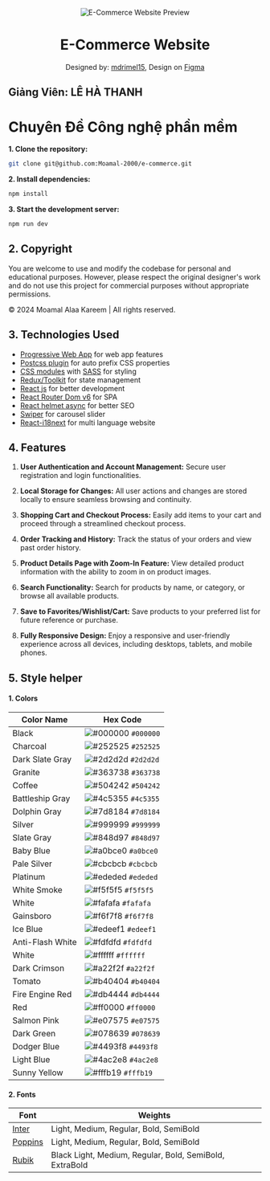 <p align="center">
  <img src="https://github.com/Moamal-2000/e-commerce/assets/103026211/935f9fd0-1cfa-4164-9947-3ce38a8f1484" alt="E-Commerce Website Preview">
</p>

<h1 align="center">E-Commerce Website</h1>

<p align="center">
  Designed by: <a href="https://dribbble.com/mdrimel15" target="_blank">mdrimel15</a>, 
  Design on <a href="https://www.figma.com/file/bwhp2Q5jdzJDIw5YIsBlXe/Full-E-Commerce-Website-UI-UX-Design-(Community)?node-id=34%3A213&mode=design" target="_blank">Figma</a>
</p>

## Giảng Viên: LÊ HÀ THANH
# Chuyên Đề Công nghệ phần mềm

**1. Clone the repository:**

```bash
git clone git@github.com:Moamal-2000/e-commerce.git
```

**2. Install dependencies:**

```bash
npm install
```

**3. Start the development server:**

```bash
npm run dev
```

## 2. Copyright

You are welcome to use and modify the codebase for personal and educational purposes. However, please respect the original designer's work and do not use this project for commercial purposes without appropriate permissions.

© 2024 Moamal Alaa Kareem | All rights reserved.

## 3. Technologies Used

- [Progressive Web App](https://vite-pwa-org.netlify.app) for web app features
- [Postcss plugin](https://www.npmjs.com/package/postcss) for auto prefix CSS properties
- [CSS modules](https://create-react-app.dev/docs/adding-a-css-modules-stylesheet) with [SASS](https://sass-lang.com/documentation) for styling
- [Redux/Toolkit](https://redux-toolkit.js.org) for state management
- [React js](https://react.dev) for better development
- [React Router Dom v6](https://reactrouter.com) for SPA
- [React helmet async](https://www.npmjs.com/package/react-helmet-async) for better SEO
- [Swiper](https://swiperjs.com/react) for carousel slider
- [React-i18next](https://react.i18next.com) for multi language website

## 4. Features

1. **User Authentication and Account Management:**
   Secure user registration and login functionalities.

2. **Local Storage for Changes:**
   All user actions and changes are stored locally to ensure seamless browsing and continuity.

3. **Shopping Cart and Checkout Process:**
   Easily add items to your cart and proceed through a streamlined checkout process.

4. **Order Tracking and History:**
   Track the status of your orders and view past order history.

5. **Product Details Page with Zoom-In Feature:**
   View detailed product information with the ability to zoom in on product images.

6. **Search Functionality:**
   Search for products by name, or category, or browse all available products.

7. **Save to Favorites/Wishlist/Cart:**
   Save products to your preferred list for future reference or purchase.

8. **Fully Responsive Design:**
   Enjoy a responsive and user-friendly experience across all devices, including desktops, tablets, and mobile phones.

## 5. Style helper

#### 1. Colors

| Color Name       | Hex Code                                                       |
| ---------------- | ---------------------------------------------------------------- |
| Black            | ![#000000](https://placehold.co/1x1/000000/000000.png) `#000000` |
| Charcoal         | ![#252525](https://placehold.co/1x1/252525/252525.png) `#252525` |
| Dark Slate Gray  | ![#2d2d2d](https://placehold.co/1x1/2d2d2d/2d2d2d.png) `#2d2d2d` |
| Granite          | ![#363738](https://placehold.co/1x1/363738/363738.png) `#363738` |
| Coffee           | ![#504242](https://placehold.co/1x1/504242/504242.png) `#504242` |
| Battleship Gray  | ![#4c5355](https://placehold.co/1x1/4c5355/4c5355.png) `#4c5355` |
| Dolphin Gray     | ![#7d8184](https://placehold.co/1x1/7d8184/7d8184.png) `#7d8184` |
| Silver           | ![#999999](https://placehold.co/1x1/999999/999999.png) `#999999` |
| Slate Gray       | ![#848d97](https://placehold.co/1x1/848d97/848d97.png) `#848d97` |
| Baby Blue        | ![#a0bce0](https://placehold.co/1x1/a0bce0/a0bce0.png) `#a0bce0` |
| Pale Silver      | ![#cbcbcb](https://placehold.co/1x1/cbcbcb/cbcbcb.png) `#cbcbcb` |
| Platinum         | ![#ededed](https://placehold.co/1x1/ededed/ededed.png) `#ededed` |
| White Smoke      | ![#f5f5f5](https://placehold.co/1x1/f5f5f5/f5f5f5.png) `#f5f5f5` |
| White            | ![#fafafa](https://placehold.co/1x1/fafafa/fafafa.png) `#fafafa` |
| Gainsboro        | ![#f6f7f8](https://placehold.co/1x1/f6f7f8/f6f7f8.png) `#f6f7f8` |
| Ice Blue         | ![#edeef1](https://placehold.co/1x1/edeef1/edeef1.png) `#edeef1` |
| Anti-Flash White | ![#fdfdfd](https://placehold.co/1x1/fdfdfd/fdfdfd.png) `#fdfdfd` |
| White            | ![#ffffff](https://placehold.co/1x1/ffffff/ffffff.png) `#ffffff` |
| Dark Crimson     | ![#a22f2f](https://placehold.co/1x1/a22f2f/a22f2f.png) `#a22f2f` |
| Tomato           | ![#b40404](https://placehold.co/1x1/b40404/b40404.png) `#b40404` |
| Fire Engine Red  | ![#db4444](https://placehold.co/1x1/db4444/db4444.png) `#db4444` |
| Red              | ![#ff0000](https://placehold.co/1x1/ff0000/ff0000.png) `#ff0000` |
| Salmon Pink      | ![#e07575](https://placehold.co/1x1/e07575/e07575.png) `#e07575` |
| Dark Green       | ![#078639](https://placehold.co/1x1/078639/078639.png) `#078639` |
| Dodger Blue      | ![#4493f8](https://placehold.co/1x1/4493f8/4493f8.png) `#4493f8` |
| Light Blue       | ![#4ac2e8](https://placehold.co/1x1/4ac2e8/4ac2e8.png) `#4ac2e8` |
| Sunny Yellow     | ![#fffb19](https://placehold.co/1x1/fffb19/fffb19.png) `#fffb19` |

#### 2. Fonts

| Font                                                 | Weights                                |
| ---------------------------------------------------- | -------------------------------------- |
| [Inter](https://fonts.google.com/specimen/Inter)     | Light, Medium, Regular, Bold, SemiBold |
| [Poppins](https://fonts.google.com/specimen/Poppins) | Light, Medium, Regular, Bold, SemiBold |
| [Rubik](https://fonts.google.com/specimen/Rubik)     | Black Light, Medium, Regular, Bold, SemiBold, ExtraBold |
